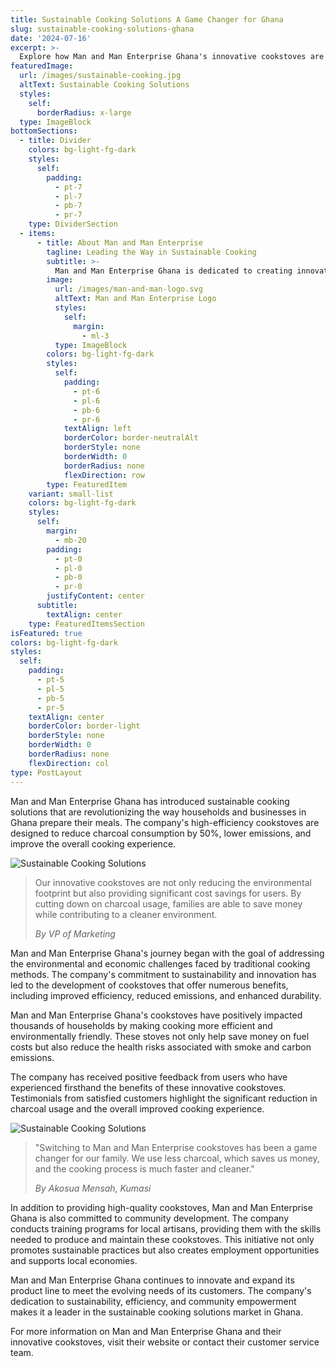 ```yaml
---
title: Sustainable Cooking Solutions A Game Changer for Ghana
slug: sustainable-cooking-solutions-ghana
date: '2024-07-16'
excerpt: >-
  Explore how Man and Man Enterprise Ghana's innovative cookstoves are transforming the culinary landscape by providing sustainable and efficient cooking solutions that benefit both people and the planet.
featuredImage:
  url: /images/sustainable-cooking.jpg
  altText: Sustainable Cooking Solutions
  styles:
    self:
      borderRadius: x-large
  type: ImageBlock
bottomSections:
  - title: Divider
    colors: bg-light-fg-dark
    styles:
      self:
        padding:
          - pt-7
          - pl-7
          - pb-7
          - pr-7
    type: DividerSection
  - items:
      - title: About Man and Man Enterprise
        tagline: Leading the Way in Sustainable Cooking
        subtitle: >-
          Man and Man Enterprise Ghana is dedicated to creating innovative cooking solutions that reduce fuel consumption and emissions, fostering a healthier environment and community well-being.
        image:
          url: /images/man-and-man-logo.svg
          altText: Man and Man Enterprise Logo
          styles:
            self:
              margin:
                - ml-3
          type: ImageBlock
        colors: bg-light-fg-dark
        styles:
          self:
            padding:
              - pt-6
              - pl-6
              - pb-6
              - pr-6
            textAlign: left
            borderColor: border-neutralAlt
            borderStyle: none
            borderWidth: 0
            borderRadius: none
            flexDirection: row
        type: FeaturedItem
    variant: small-list
    colors: bg-light-fg-dark
    styles:
      self:
        margin:
          - mb-20
        padding:
          - pt-0
          - pl-0
          - pb-0
          - pr-0
        justifyContent: center
      subtitle:
        textAlign: center
    type: FeaturedItemsSection
isFeatured: true
colors: bg-light-fg-dark
styles:
  self:
    padding:
      - pt-5
      - pl-5
      - pb-5
      - pr-5
    textAlign: center
    borderColor: border-light
    borderStyle: none
    borderWidth: 0
    borderRadius: none
    flexDirection: col
type: PostLayout
---
```


Man and Man Enterprise Ghana has introduced sustainable cooking solutions that are revolutionizing the way households and businesses in Ghana prepare their meals. The company's high-efficiency cookstoves are designed to reduce charcoal consumption by 50%, lower emissions, and improve the overall cooking experience.

![Sustainable Cooking Solutions](/images/sustainable-cooking.jpg)

> Our innovative cookstoves are not only reducing the environmental footprint but also providing significant cost savings for users. By cutting down on charcoal usage, families are able to save money while contributing to a cleaner environment.
>
> _By VP of Marketing_

Man and Man Enterprise Ghana's journey began with the goal of addressing the environmental and economic challenges faced by traditional cooking methods. The company's commitment to sustainability and innovation has led to the development of cookstoves that offer numerous benefits, including improved efficiency, reduced emissions, and enhanced durability.

Man and Man Enterprise Ghana's cookstoves have positively impacted thousands of households by making cooking more efficient and environmentally friendly. These stoves not only help save money on fuel costs but also reduce the health risks associated with smoke and carbon emissions.

The company has received positive feedback from users who have experienced firsthand the benefits of these innovative cookstoves. Testimonials from satisfied customers highlight the significant reduction in charcoal usage and the overall improved cooking experience.

![Sustainable Cooking Solutions](/images/img-placeholder.svg)

> "Switching to Man and Man Enterprise cookstoves has been a game changer for our family. We use less charcoal, which saves us money, and the cooking process is much faster and cleaner."
>
> _By Akosua Mensah, Kumasi_

In addition to providing high-quality cookstoves, Man and Man Enterprise Ghana is also committed to community development. The company conducts training programs for local artisans, providing them with the skills needed to produce and maintain these cookstoves. This initiative not only promotes sustainable practices but also creates employment opportunities and supports local economies.

Man and Man Enterprise Ghana continues to innovate and expand its product line to meet the evolving needs of its customers. The company's dedication to sustainability, efficiency, and community empowerment makes it a leader in the sustainable cooking solutions market in Ghana.

For more information on Man and Man Enterprise Ghana and their innovative cookstoves, visit their website or contact their customer service team.
